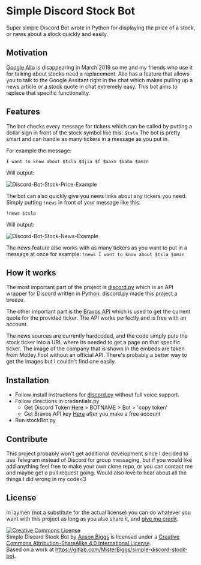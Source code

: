 # Simple Discord Stock Bot

Super simple Discord Bot wrote in Python for displaying the price of a stock, or news about a stock quickly and easily.

## Motivation

[Google Allo](https://blog.google/products/messages/latest-messages-allo-duo-and-hangouts/) is disappearing in March 2019 so me and my friends who use it for talking about stocks need a replacement. Allo has a feature that allows you to talk to the Google Assitant right in the chat which makes pulling up a news article or a stock quote in chat extremely easy. This bot aims to replace that specific functionality.

## Features

The bot checks every message for tickers which can be called by putting a dollar sign in front of the stock symbol like this: ```$tsla``` The bot is pretty smart and can handle as many tickers in a message as you put in.

For example the message:

```I want to know about $tsla $djia $f $aaxn $baba $amzn```

Will output:

![Discord-Bot-Stock-Price-Example](https://blog.ansonbiggs.com/content/images/2019/01/Discord-Bot-Stock-Price-Example.png)

 The bot can also quickly give you news links about any tickers you need. Simply putting ```!news``` in front of your message like this:

 ```!news $tsla```

 Will output:

![Discord-Bot-Stock-News-Example](https://blog.ansonbiggs.com/content/images/2019/01/Discord-Bot-Stock-News-Example.png)

 The news feature also works with as many tickers as you want to put in a message at once for example: ```!news I want to know about $tsla $amzn```

## How it works

The most important part of the project is [discord.py](https://github.com/Rapptz/discord.py) which is an API wrapper for Discord written in Python. discord.py made this project a breeze.

The other important part is the [Bravos API](https://bravos.co/a/data) which is used to get the current quote for the provided ticker. The API works perfectly and is free with an account.

The news sources are currently hardcoded, and the code simply puts the stock ticker into a URL where its needed to get a page on that specific ticker. The image of the company that is shown in the embeds are taken from Motley Fool without an official API. There's probably a better way to get the images but I couldn't find one easily.

## Installation

- Follow install instructions for [discord.py](https://github.com/Rapptz/discord.py#installing) without full voice support.
- Follow directions in credentials.py
  - Get Discord Token [Here](https://discordapp.com/developers/applications/) > BOTNAME > Bot > 'copy token'
  - Get Bravos API key [Here](https://bravos.co/a/data) after you make a free account
- Run stockBot.py

## Contribute

This project probably won't get additional development since I decided to use Telegram instead of Discord for group messaging, but if you would like add anything feel free to make your own clone repo, or you can contact me and maybe get a pull request going. Would also love to hear about all the things I did wrong in my code<3

## License

In laymen (not a substitute for the actual license) you can do whatever you want with this project as long as you also share it, and [give me credit](https://blog.ansonbiggs.com).

<a rel="license" href="http://creativecommons.org/licenses/by-sa/4.0/"><img alt="Creative Commons License" style="border-width:0" src="https://i.creativecommons.org/l/by-sa/4.0/88x31.png" /></a><br /><span xmlns:dct="http://purl.org/dc/terms/" property="dct:title">Simple Discord Stock Bot</span> by <a xmlns:cc="http://creativecommons.org/ns#" href="https://blog.ansonbiggs.com" property="cc:attributionName" rel="cc:attributionURL">Anson Biggs</a> is licensed under a <a rel="license" href="http://creativecommons.org/licenses/by-sa/4.0/">Creative Commons Attribution-ShareAlike 4.0 International License</a>.<br />Based on a work at <a xmlns:dct="http://purl.org/dc/terms/" href="https://gitlab.com/MisterBiggs/simple-discord-stock-bot" rel="dct:source">https://gitlab.com/MisterBiggs/simple-discord-stock-bot</a>.
